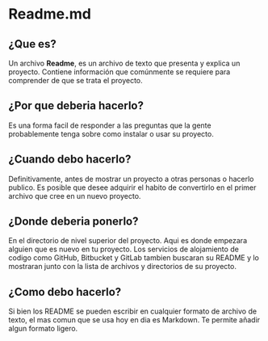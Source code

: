 # Readme.md
## ¿Que es?
Un archivo **Readme**, es un archivo de texto que presenta y explica un proyecto. Contiene información que comúnmente se requiere para comprender de que se trata el proyecto.
## ¿Por que deberia hacerlo?
Es una forma facil de responder a las preguntas que la gente probablemente tenga sobre como instalar o usar su proyecto.
## ¿Cuando debo hacerlo?
Definitivamente, antes de mostrar un proyecto a otras personas o hacerlo publico. Es posible que desee adquirir el habito de convertirlo en el primer archivo que cree en un nuevo proyecto.
## ¿Donde deberia ponerlo?
En el directorio de nivel superior del proyecto. Aqui es donde empezara alguien que es nuevo en tu proyecto. Los servicios de alojamiento de codigo como GitHub, Bitbucket y GitLab tambien buscaran su README y lo mostraran junto con la lista de archivos y directorios de su proyecto.
## ¿Como debo hacerlo?
Si bien los README se pueden escribir en cualquier formato de archivo de texto, el mas comun que se usa hoy en dia es Markdown. Te permite añadir algun formato ligero.